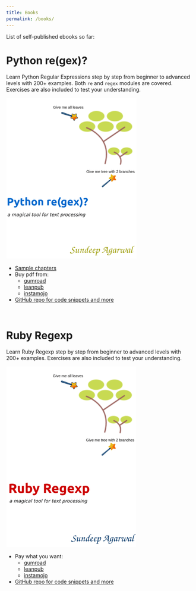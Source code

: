 ```yaml
---
title: Books
permalink: /books/
---
```


List of self-published ebooks so far:

# Python re(gex)?

Learn Python Regular Expressions step by step from beginner to advanced levels with 200+ examples. Both `re` and `regex` modules are covered. Exercises are also included to test your understanding.

![Python re(gex)? cover image](/images/books/pyregex.png)

* [Sample chapters](https://github.com/learnbyexample/py_regular_expressions/blob/master/sample_chapters/Python_Regex_sample.pdf)
* Buy pdf from:
    * [gumroad](https://gumroad.com/l/py_regex)
    * [leanpub](https://leanpub.com/py_regex)
    * [instamojo](https://www.instamojo.com/learnbyexample/python-regex/)
* [GitHub repo for code snippets and more](https://github.com/learnbyexample/py_regular_expressions)

<br>

# Ruby Regexp

Learn Ruby Regexp step by step from beginner to advanced levels with 200+ examples. Exercises are also included to test your understanding.

![Ruby Regexp cover image](/images/books/rubyregex.png)

* Pay what you want:
    * [gumroad](https://gumroad.com/l/rubyregexp)
    * [leanpub](https://leanpub.com/rubyregexp)
    * [instamojo](https://www.instamojo.com/learnbyexample/ruby-regexp/)
* [GitHub repo for code snippets and more](https://github.com/learnbyexample/Ruby_Regexp)

